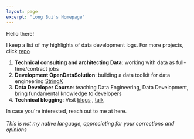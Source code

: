 ```yaml
---
layout: page
excerpt: "Long Bui's Homepage"
---
```


Hello there!

I keep a list of my highlights of data development logs. For more projects, click [repo](https://github.com/longbuivan)

1. **Technical consulting and architecting Data**: working with data as full-time/contract jobs
2. **Development OpenDataSolution**: building a data toolkit for data engineering [StringX](https://stringx-opendata.vercel.app/category/start-here)
3. **Data Developer Course**: teaching Data Engineering, Data Development, bring fundamental knowledge to developers
4. **Technical blogging**: Visit [blogs](https://longbuivan.github.io/blog/) , [talk](https://www.youtube.com/channel/UCZ83p2Vp48ytcfVA6GchjLA)

In case you're interested, reach out to me at here.
<br></br>
*This is not my native language, appreciating for your corrections and opinions*
